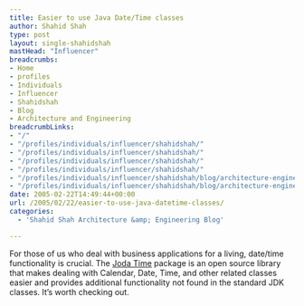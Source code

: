 ```yaml
---
title: Easier to use Java Date/Time classes
author: Shahid Shah
type: post
layout: single-shahidshah
mastHead: "Influencer"
breadcrumbs:
- Home
- profiles
- Individuals
- Influencer
- Shahidshah
- Blog
- Architecture and Engineering
breadcrumbLinks:
- "/"
- "/profiles/individuals/influencer/shahidshah/"
- "/profiles/individuals/influencer/shahidshah/"
- "/profiles/individuals/influencer/shahidshah/"
- "/profiles/individuals/influencer/shahidshah/"
- "/profiles/individuals/influencer/shahidshah/blog/architecture-engineering/"
- "/profiles/individuals/influencer/shahidshah/blog/architecture-engineering/"
date: 2005-02-22T14:49:44+00:00
url: /2005/02/22/easier-to-use-java-datetime-classes/
categories:
  - 'Shahid Shah Architecture &amp; Engineering Blog'

---
```

For those of us who deal with business applications for a living, date/time functionality is crucial. The [Joda Time][1] package is an open source library that makes dealing with Calendar, Date, Time, and other related classes easier and provides additional functionality not found in the standard JDK classes. It&#8217;s worth checking out.

 [1]: http://joda-time.sourceforge.net/